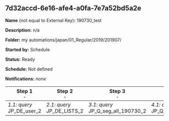 ## 7d32accd-6e16-afe4-a0fa-7e7a52bd5a2e

**Name** (not equal to External Key)**:** 190730_test

**Description:** n/a

**Folder:** my automations/japan/01_Regular/2019/201907/

**Started by:** Schedule

**Status:** Ready

**Schedule:** Not defined

**Notifications:** _none_


| Step 1<br>_<small>-</small>_ | Step 2<br>_<small>-</small>_ | Step 3<br>_<small>-</small>_ | Step 4<br>_<small>-</small>_ | Step 5<br>_<small>-</small>_ |
| --- | --- | --- | --- | --- |
| _1.1: query_<br>JP_DE_user_2 | _2.1: query_<br>JP_DE_LISTS_2 | _3.1: query_<br>JP_Q_seg_all_190730_2 | _4.1: query_<br>JP_Q_msd_product_190730_2 | _5.1: query_<br>JP_DE_targets_190730_2 |
